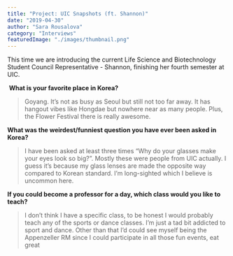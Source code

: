 ```yaml
---
title: "Project: UIC Snapshots (ft. Shannon)"
date: "2019-04-30"
author: "Sara Rousalova"
category: "Interviews"
featuredImage: "./images/thumbnail.png"
---
```


This time we are introducing the current Life Science and Biotechnology Student Council Representative - Shannon, finishing her fourth semester at UIC.

 **What is your favorite place in Korea?**

> Goyang. It’s not as busy as Seoul but still not too far away. It has hangout vibes like Hongdae but nowhere near as many people. Plus, the Flower Festival there is really awesome.  

**What was the weirdest/funniest question you have ever been asked in Korea?**

> I have been asked at least three times “Why do your glasses make your eyes look so big?”. Mostly these were people from UIC actually. I guess it’s because my glass lenses are made the opposite way compared to Korean standard. I’m long-sighted which I believe is uncommon here.  

**If you could become a professor for a day, which class would you like to teach?**

> I don’t think I have a specific class, to be honest I would probably teach any of the sports or dance classes. I’m just a tad bit addicted to sport and dance. Other than that I’d could see myself being the Appenzeller RM since I could participate in all those fun events, eat great
